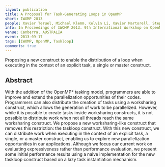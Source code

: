 ```yaml
---
layout: publication
title: A Proposal for Task-Generating Loops in OpenMP
short: IWOMP 2013
people: Xavier Teruel, Michael Klemm, Kelvin Li, Xavier Martorell, Stephen L. Olivier and Christian Terboven
info: In Proceedings of IWOMP 2013. 9th International Workshop on OpenMP (pp. 1-14)
venue: Canberra, AUSTRALIA
event: 2013-09-17
tags: [IWOMP, OpenMP, Taskloop]
comments: true
---
```


Proposing a new construct to enable the distribution of a loop when executing in
the context of an explicit task, a single or master construct.


## Abstract

With the addition of the OpenMP* tasking model, programmers are able to improve
and extend the parallelization opportunities of their codes. Programmers can
also distribute the creation of tasks using a worksharing construct, which
allows the generation of work to be parallelized. However, while it is possible
to create tasks inside worksharing constructs, it is not possible to distribute
work when not all threads reach the same worksharing construct. We propose a
new worksharing-like construct that removes this restriction: the taskloop
construct. With this new construct, we can distribute work when executing in
the context of an explicit task, a single, or a master construct, enabling us
to explore new parallelization opportunities in our applications. Although we
focus our current work on evaluating expressiveness rather than performance
evaluation, we present some initial performance results using a naive
implementation for the new taskloop construct based on a lazy task
instantiation mechanism.

